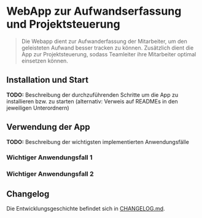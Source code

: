 # WebApp zur Aufwandserfassung und Projektsteuerung

> Die Webapp dient zur Aufwanderfassung der Mitarbeiter, um den geleisteten Aufwand besser tracken zu können. Zusätzlich dient die App zur Projektsteuerung, sodass Teamleiter ihre Mitarbeiter optimal einsetzen können.

## Installation und Start

**TODO:** Beschreibung der durchzuführenden Schritte um die App zu installieren bzw. zu starten (alternativ: Verweis auf READMEs in den jeweiligen Unterordnern)

## Verwendung der App

**TODO:** Beschreibung der wichtigsten implementierten Anwendungsfälle

### Wichtiger Anwendungsfall 1

### Wichtiger Anwendungsfall 2

## Changelog

Die Entwicklungsgeschichte befindet sich in [CHANGELOG.md](CHANGELOG.md).